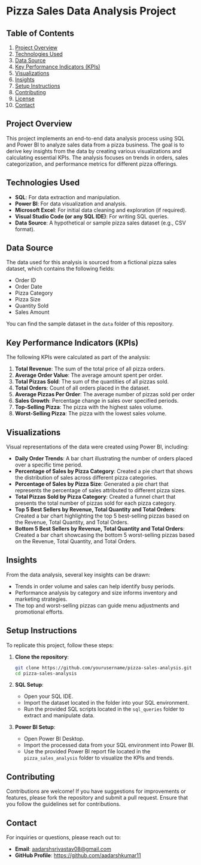 # Pizza Sales Data Analysis Project

## Table of Contents
1. [Project Overview](#project-overview)
2. [Technologies Used](#technologies-used)
3. [Data Source](#data-source)
4. [Key Performance Indicators (KPIs)](#key-performance-indicators-kpis)
5. [Visualizations](#visualizations)
6. [Insights](#insights)
7. [Setup Instructions](#setup-instructions)
8. [Contributing](#contributing)
9. [License](#license)
10. [Contact](#contact)

## Project Overview
This project implements an end-to-end data analysis process using SQL and Power BI to analyze sales data from a pizza business. The goal is to derive key insights from the data by creating various visualizations and calculating essential KPIs. The analysis focuses on trends in orders, sales categorization, and performance metrics for different pizza offerings.

## Technologies Used
- **SQL**: For data extraction and manipulation.
- **Power BI**: For data visualization and analysis.
- **Microsoft Excel**: For initial data cleaning and exploration (if required).
- **Visual Studio Code (or any SQL IDE)**: For writing SQL queries.
- **Data Source**: A hypothetical or sample pizza sales dataset (e.g., CSV format).

## Data Source
The data used for this analysis is sourced from a fictional pizza sales dataset, which contains the following fields:
- Order ID
- Order Date
- Pizza Category
- Pizza Size
- Quantity Sold
- Sales Amount

You can find the sample dataset in the `data` folder of this repository.

## Key Performance Indicators (KPIs)
The following KPIs were calculated as part of the analysis:
1. **Total Revenue**: The sum of the total price of all pizza orders.
2. **Average Order Value**: The average amount spent per order.
3. **Total Pizzas Sold**: The sum of the quantities of all pizzas sold.
4. **Total Orders**: Count of all orders placed in the dataset.
5. **Average Pizzas Per Order**: The average number of pizzas sold per order
6. **Sales Growth**: Percentage change in sales over specified periods.
7. **Top-Selling Pizza**: The pizza with the highest sales volume.
8. **Worst-Selling Pizza**: The pizza with the lowest sales volume.



## Visualizations
Visual representations of the data were created using Power BI, including:
- **Daily Order Trends**: A bar chart illustrating the number of orders placed over a specific time period.
- **Percentage of Sales by Pizza Category**: Created a pie chart that shows the distribution of sales across different pizza categories.
- **Percentage of Sales by Pizza Size**: Generated a pie chart that represents the percentage of sales attributed to different pizza sizes.
- **Total Pizzas Sold by Pizza Category**: Created a funnel chart that presents the total number of pizzas sold for each pizza category.
- **Top 5 Best Sellers by Revenue, Total Quantity and Total Orders**: Created a bar chart highlighting the top 5 best-selling pizzas based on the Revenue, Total Quantity, and Total Orders.
- **Bottom 5 Best Sellers by Revenue, Total Quantity and Total Orders**: Created a bar chart showcasing the bottom 5 worst-selling pizzas based on the Revenue, Total Quantity, and Total Orders.


## Insights
From the data analysis, several key insights can be drawn:
- Trends in order volume and sales can help identify busy periods.
- Performance analysis by category and size informs inventory and marketing strategies.
- The top and worst-selling pizzas can guide menu adjustments and promotional efforts.

## Setup Instructions
To replicate this project, follow these steps:
1. **Clone the repository**:
   ```bash
   git clone https://github.com/yourusername/pizza-sales-analysis.git
   cd pizza-sales-analysis
   ```

2. **SQL Setup**:
   - Open your SQL IDE.
   - Import the dataset located in the folder into your SQL environment.
   - Run the provided SQL scripts located in the `sql_queries` folder to extract and manipulate data.

3. **Power BI Setup**:
   - Open Power BI Desktop.
   - Import the processed data from your SQL environment into Power BI.
   - Use the provided Power BI report file located in the `pizza_sales_analysis` folder to visualize the KPIs and trends.

## Contributing
Contributions are welcome! If you have suggestions for improvements or features, please fork the repository and submit a pull request. Ensure that you follow the guidelines set for contributions.


## Contact
For inquiries or questions, please reach out to:
- **Email**: aadarshsrivastav08@gmail.com 
- **GitHub Profile**: https://github.com/aadarshkumar11

